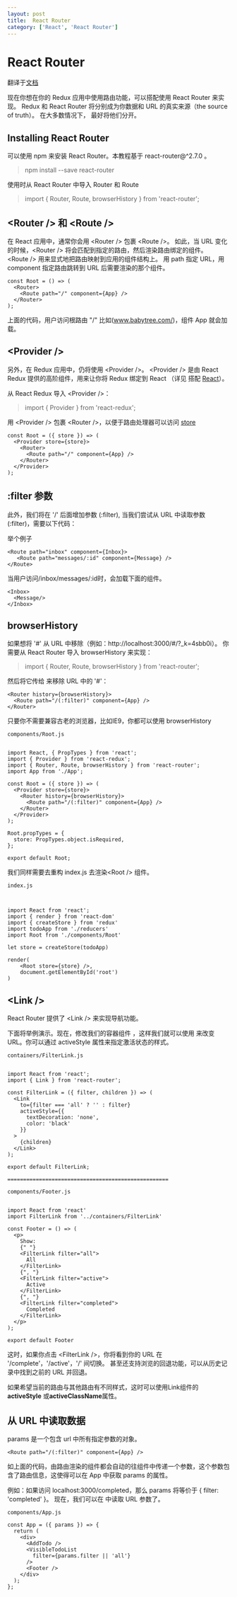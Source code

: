 ```yaml
---
layout: post
title:  React Router
category: ['React', 'React Router'] 
---
```




# React Router 

翻译于[文档](http://redux.js.org/docs/advanced/UsageWithReactRouter.html)

现在你想在你的 Redux 应用中使用路由功能，可以搭配使用 React Router 来实现。 Redux 和 React Router 将分别成为你数据和 URL 的真实来源（the source of truth）。 在大多数情况下， 最好将他们分开。

## Installing React Router

可以使用 npm 来安装 React Router。本教程基于 react-router@^2.7.0 。

> npm install --save react-router


使用时从 React Router 中导入 Router 和 Route

> import { Router, Route, browserHistory } from 'react-router';

## <Router /\> 和 <Route /\>

在 React 应用中，通常你会用 <Router /\> 包裹 <Route /\>。 如此，当 URL 变化的时候，<Router /\> 将会匹配到指定的路由，然后渲染路由绑定的组件。 <Route /\> 用来显式地把路由映射到应用的组件结构上。 用 path 指定 URL，用 component 指定路由跳转到 URL 后需要渲染的那个组件。

```
const Root = () => (
  <Router>
    <Route path="/" component={App} />
  </Router>  
);
```

上面的代码，用户访问根路由 "/" 比如(www.babytree.com/)，组件 App 就会加载。

## <Provider /\>

另外，在 Redux 应用中，仍将使用 <Provider /\>。 <Provider /\> 是由 React Redux 提供的高阶组件，用来让你将 Redux 绑定到 React （详见 搭配 [React](http://cn.redux.js.org/docs/basics/UsageWithReact.html)）。

从 React Redux 导入 <Provider /\>：

> import { Provider } from 'react-redux';

用 <Provider /\> 包裹 <Router /\>，以便于路由处理器可以访问 [store](https://hulufei.gitbooks.io/react-tutorial/content/usage-with-react.html)

```
const Root = ({ store }) => (
  <Provider store={store}>
    <Router>
      <Route path="/" component={App} />
    </Router>
  </Provider>
);
```


## :filter 参数

此外，我们将在 '/' 后面增加参数 (:filter), 当我们尝试从 URL 中读取参数 (:filter)，需要以下代码：

> <Route path="/(:filter)" component={App} />

举个例子

```
<Route path="inbox" component={Inbox}>
   <Route path="messages/:id" component={Message} />
</Route>
```

当用户访问/inbox/messages/:id时，会加载下面的组件。

```
<Inbox>
  <Message/>
</Inbox>
```


## browserHistory

如果想将 '#' 从 URL 中移除（例如：http://localhost:3000/#/?_k=4sbb0i）。 你需要从 React Router 导入 browserHistory 来实现：

> import { Router, Route, browserHistory } from 'react-router';

然后将它传给 <Router /> 来移除 URL 中的 '#'：

```
<Router history={browserHistory}>
  <Route path="/(:filter)" component={App} />
</Router>
```

只要你不需要兼容古老的浏览器，比如IE9，你都可以使用 browserHistory


```
components/Root.js


import React, { PropTypes } from 'react';
import { Provider } from 'react-redux';
import { Router, Route, browserHistory } from 'react-router';
import App from './App';

const Root = ({ store }) => (
  <Provider store={store}>
    <Router history={browserHistory}>
      <Route path="/(:filter)" component={App} />
    </Router>
  </Provider>
);

Root.propTypes = {
  store: PropTypes.object.isRequired,
};

export default Root;
```

 我们同样需要去重构 index.js 去渲染<Root /\> 组件。

```
index.js



import React from 'react';
import { render } from 'react-dom'
import { createStore } from 'redux'
import todoApp from './reducers'
import Root from './components/Root'

let store = createStore(todoApp)

render(
    <Root store={store} />,
    document.getElementById('root')
)

```

## <Link /\> 

React Router 提供了 <Link /\> 来实现导航功能。 

下面将举例演示。现在，修改我们的容器组件 <FilterLink /> ，这样我们就可以使用 <FilterLink /> 来改变 URL。你可以通过 activeStyle 属性来指定激活状态的样式。

```
containers/FilterLink.js


import React from 'react';
import { Link } from 'react-router';

const FilterLink = ({ filter, children }) => (
  <Link
    to={filter === 'all' ? '' : filter}
    activeStyle={{
      textDecoration: 'none',
      color: 'black'
    }}
  >
    {children}
  </Link>
);

export default FilterLink;

===================================================

components/Footer.js


import React from 'react'
import FilterLink from '../containers/FilterLink'

const Footer = () => (
  <p>
    Show:
    {" "}
    <FilterLink filter="all">
      All
    </FilterLink>
    {", "}
    <FilterLink filter="active">
      Active
    </FilterLink>
    {", "}
    <FilterLink filter="completed">
      Completed
    </FilterLink>
  </p>
);

export default Footer
```

这时，如果你点击 <FilterLink /\>，你将看到你的 URL 在 '/complete'，'/active'，'/' 间切换。 甚至还支持浏览的回退功能，可以从历史记录中找到之前的 URL 并回退。


如果希望当前的路由与其他路由有不同样式，这时可以使用Link组件的**activeStyle** 或**activeClassName**属性。


## 从 URL 中读取数据 

params 是一个包含 url 中所有指定参数的对象。 


```
<Route path="/(:filter)" component={App} />
```

如上面的代码，由路由渲染的组件都会自动的往组件中传递一个参数，这个参数包含了路由信息，这使得可以在 App 中获取 params 的属性。

例如：如果访问 localhost:3000/completed，那么 params 将等价于 { filter: 'completed' }。 现在，我们可以在 <App /> 中读取 URL 参数了。

```
components/App.js

const App = ({ params }) => {
  return (
    <div>
      <AddTodo />
      <VisibleTodoList
        filter={params.filter || 'all'}
      />
      <Footer />
    </div>
  );
};
```



